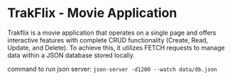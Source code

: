 # TrakFlix - Movie Application

Trakflix is a movie application that operates on a single page and offers interactive features with complete CRUD functionality (Create, Read, Update, and Delete). To achieve this, it utilizes FETCH requests to manage data within a JSON database stored locally.

command to run json server: 
`json-server -d1200 --watch data/db.json`
